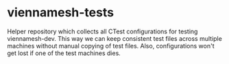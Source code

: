 viennamesh-tests
================

Helper repository which collects all CTest configurations for testing viennamesh-dev.
This way we can keep consistent test files across multiple machines without manual copying of test files.
Also, configurations won't get lost if one of the test machines dies.

